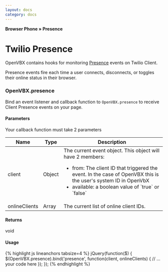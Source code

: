 ```yaml
---
layout: docs
category: docs
---
```


**Browser Phone &raquo; Presence**

# Twilio Presence #

OpenVBX contains hooks for monitoring [Presence](http://www.twilio.com/docs/client/device#presence) events on Twilio Client.

Presence events fire each time a user connects, disconnects, or toggles their online status in their browser.



### OpenVBX.presence ###

Bind an event listener and callback function to `OpenVBX.presence` to receive Client Presence events on your page.

#### Parameters ####

Your callback function must take 2 parameters

<table class="parameters">
<thead>
    <tr>
        <th class="col-1">Name</th>
        <th class="col-2">Type</th>
        <th class="col-3">Description</th>
    </tr>
</thead>
<tbody>
    <tr>
        <td>client</td>
        <td>Object</td>
        <td>The current event object. This object will have 2 members:<ul><li>from: The client ID that triggered the event. In the case of OpenVBX this is the user's system ID in OpenVbX</li><li>available: a boolean value of `true` or `false`</li></ul></td>
    </tr>
    <tr>
        <td>onlineClients</td>
        <td>Array</td>
        <td>The current list of online client IDs.</td>
    </tr>
</tbody>
</table>

#### Returns ####
void 

#### Usage ####

{% highlight js lineanchors tabsize=4 %}
jQuery(function($) {
  $(OpenVBX.presence).bind('presence', function(client, onlineClients) {
    // ... your code here
  });
});
{% endhighlight %}

